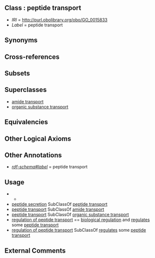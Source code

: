
## Class : peptide transport

 * *IRI* = http://purl.obolibrary.org/obo/GO_0015833
 * *Label* = peptide transport

## Synonyms


## Cross-references


## Subsets


## Superclasses

 * [amide transport](../../GO/86/GO_0042886.md)
 * [organic substance transport](../../GO/02/GO_0071702.md)

## Equivalencies


## Other Logical Axioms


## Other Annotations

 * *[rdf-schema#label](../../el/rdf-schema#label.md)* = peptide transport

## Usage

 * -
 * [peptide secretion](../../GO/90/GO_0002790.md) SubClassOf [peptide transport](../../GO/33/GO_0015833.md)
 * [peptide transport](../../GO/33/GO_0015833.md) SubClassOf [amide transport](../../GO/86/GO_0042886.md)
 * [peptide transport](../../GO/33/GO_0015833.md) SubClassOf [organic substance transport](../../GO/02/GO_0071702.md)
 * [regulation of peptide transport](../../GO/87/GO_0090087.md) == [biological regulation](../../GO/07/GO_0065007.md) and [regulates](../../RO/11/RO_0002211.md) some [peptide transport](../../GO/33/GO_0015833.md)
 * [regulation of peptide transport](../../GO/87/GO_0090087.md) SubClassOf [regulates](../../RO/11/RO_0002211.md) some [peptide transport](../../GO/33/GO_0015833.md)

## External Comments

